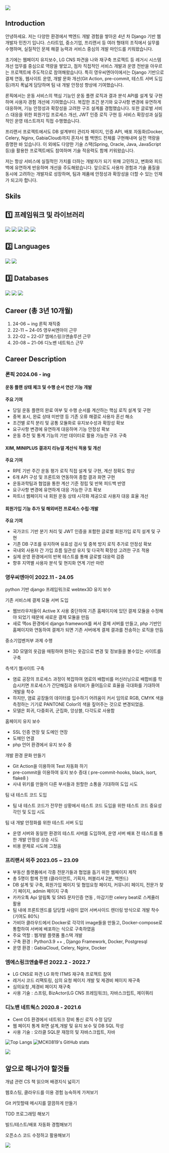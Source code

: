 <img src="https://capsule-render.vercel.app/api?type=waving&color=gradient&customColorList=30&height=200&section=header&text=Welcome!&fontSize=65&fontColor=ffffff&fontAlignY=35" />

## Introduction
안녕하세요.
저는 다양한 환경에서 백엔드 개발 경험을 쌓아온 4년 차 Django 기반 웹 개발자 민찬기 입니다. 스타트업, 중소기업, 프리랜서 등 여러 형태의 조직에서 실무를 수행하며, 실질적인 문제 해결 능력과 서비스 중심의 개발 마인드를 키워왔습니다.

초기에는 웹페이지 유지보수, LG CNS 파견을 나와 재구축 프로젝트 등 레거시 시스템 개선 업무를 중심으로 역량을 쌓았고, 점차 직접적인 서비스 개발과 운영 전반을 아우르는 프로젝트에 주도적으로 참여해왔습니다. 특히 영우씨엔아이에서는 Django 기반으로 결제 연동, 웹사이트 운영, 개발 문화 개선(Git Action, pre-commit, 테스트 서버 도입 등)까지 폭넓게 담당하며 팀 내 개발 안정성 향상에 기여했습니다.

론픽에서는 운동 서비스의 핵심 기능인 운동 플랜 로직과 결과 분석 API를 설계 및 구현하며 사용자 경험 개선에 기여했습니다. 복잡한 조건 분기와 요구사항 변경에 유연하게 대응하며, 기능 안정성과 확장성을 고려한 구조 설계를 경험했습니다. 또한 글로벌 서비스 대응을 위한 회원가입 프로세스 개선, JWT 인증 로직 구현 등 서비스 확장성과 실질적인 운영 테스트까지 직접 수행했습니다.

프리랜서 프로젝트에서도 DB 설계부터 관리자 페이지, 인증 API, 배포 자동화(Docker, Celery, Nginx, GabiaCloud)까지 혼자서 웹 백엔드 전체를 구현해내며 실전 역량을 증명한 바 있습니다. 이 외에도 다양한 기술 스택(Spring, Oracle, Java, JavaScript 등)을 활용한 프로젝트에도 참여하며 기술 적응력도 함께 키워왔습니다.

저는 항상 서비스에 실질적인 가치를 더하는 개발자가 되기 위해 고민하고, 변화와 피드백에 유연하게 반응하며 개선을 주도해왔습니다. 앞으로도 사용자 경험과 기술 품질을 동시에 고려하는 개발자로 성장하며, 팀과 제품에 안정성과 확장성을 더할 수 있는 인재가 되고자 합니다.

## Skils

## 1️⃣ 프레임워크 및 라이브러리
<img src="https://img.shields.io/badge/Django-092E20?style=flat&logo=Django&logoColor=white"/> <img src="https://img.shields.io/badge/Selenium-43B02A?style=flat&logo=selenium&logoColor=white"/> <img src="https://img.shields.io/badge/Celery-37814A?style=flat&logo=celery&logoColor=white"/> <img src="https://img.shields.io/badge/Pycharm-000000?style=flat&logo=pycharm&logoColor=white"/>
<img src="https://img.shields.io/badge/VSCODE-007ACC?style=flat&logo=visualstudiocode&logoColor=white"/>

## 2️⃣ Languages
<img src="https://img.shields.io/badge/Python-3776AB?style=flat&logo=Python&logoColor=white"/> <img src="https://img.shields.io/badge/JavaScript-F7DF1E?style=flat&logo=javascript&logoColor=white"/>

## 3️⃣ Databases
<img src="https://img.shields.io/badge/PostgreSQL-4169E1?style=flat&logo=postgresql&logoColor=white"/> <img src="https://img.shields.io/badge/Mysql-4479A1?style=flat&logo=mysql&logoColor=white"/> <img src="https://img.shields.io/badge/Oracle-F80000?style=flat&logo=oracle&logoColor=white"/>

## Career (총 3년 10개월)
1. 24-06 ~ ing 론픽 재직중
2. 22-11 ~ 24-05   영우씨엔아이 근무
3. 22-02 ~ 22-07 엠에스링크앤솔루션 근무 
4. 20-08 ~ 21-06 디노밴 네트웍스 근무 

## Career Description

### 론픽 2024.06 - ing

#### 운동 플랜 상태 체크 및 수행 순서 연산 기능 개발
**주요 기여**
- 당일 운동 플랜의 완료 여부 및 수행 순서를 계산하는 핵심 로직 설계 및 구현  
- 중복 표시, 완료 상태 미반영 등 기존 오류 해결로 사용자 혼선 해소  
- 조건별 로직 분리 및 공통 모듈화로 유지보수성과 확장성 확보  
- 요구사항 변경에 유연하게 대응하며 기능 안정성 확보  
- 운동 추천 및 통계 기능의 기반 데이터로 활용 가능한 구조 구축  

#### XIM, MINIPLUS 결과지 리뉴얼 계산식 적용 및 개선
**주요 기여**
- RPE 기반 주간 운동 평가 로직 직접 설계 및 구현, 계산 정확도 향상  
- 6개 API 구성 및 프론트와 연동하여 종합 결과 화면 구현  
- 운동과학팀과 협업을 통한 계산 기준 정립 및 반복 피드백 반영  
- 요구사항 변경에 유연하게 대응 가능한 구조 확보  
- 파트너 웹페이지 내 회원 운동 상태 시각화 제공으로 사용자 대응 효율 개선  

#### 회원가입 기능 추가 및 해외버전 프로세스 수립·개발
**주요 기여**
- 국가코드 기반 분기 처리 및 JWT 인증을 포함한 글로벌 회원가입 로직 설계 및 구현  
- 기존 DB 구조를 유지하며 유효성 검사 및 중복 방지 로직 추가로 안정성 확보  
- 국내외 사용자 간 가입 흐름 일관성 유지 및 다국적 확장성 고려한 구조 적용  
- 실제 운영 환경에서의 반복 테스트를 통해 글로벌 대응력 검증  
- 향후 지역별 사용자 분석 및 현지화 연계 기반 마련  

### 영우씨엔아이   2022.11 - 24.05

python 기반 django 프레임워크로 webtex3D 유지 보수

기존 서비스에 결제 모듈 서버 도입

- 웹브라우저들이 Active X 사용 중단하여 기존 홈페이지에 있던 결제 모듈을 수정해야 되었기 때문에 새로운 결제 모듈을 만듬
- 새로 맥os 환경에서 django framework를 써서 결제 서버를 만들고, php 기반인 홈페이지와 연동하여 결제가 되면 기존 서버에게 결제 결과를 전송하는 로직을 만듬

중소기업벤처부 과제 수행

- 3D 모델의 옷감을 매핑하여 원하는 옷감으로 변경 및 정보들을 볼수있는 사이트를 구축

측색기 웹사이트 구축

- 염료 공장의 프로세스 과정이 복잡하여 염료의 배합비를 머신러닝으로 배합비를 학습시키면 프로세스가 간단해짐과 유지비가 줄어듬으로 효율을 극대화를 기대하여 개발을 착수
- 하지만, 염료 공장들의 데이터를 입수하기 어려움이 커서 임의로 RGB, CMYK 색을 측정하는 기기로 PANTONE Color의 색을 짚어주는 것으로 변경되었음.
- 모델은 회귀, 다중회귀, 군집화, 앙상블, 다각도로 사용함

홈페이지 유지 보수

- SSL 인증 연장 및 도메인 연장
- 도메인 연결
- php 언어 환경에서 유지 보수 중

개발 환경 문화 만들기

- Git Action을 이용하여 Test 자동화 하기
- pre-commit을 이용하여 유지 보수 증대 ( pre-commit-hooks, black, isort, flake8 )
- 사내 위키를 만들어 다른 부서들과 원할한 소통을 기대하여 도입 시도

팀 내 테스트 코드 도입

- 팀 내 테스트 코드가 전무한 상황에서 테스트 코드 도입을 위한 테스트 코드 중요성 각인 및 도입 시도

팀 내 개발 안정화를 위한 테스트 서버 도입

- 운영 서버와 동일한 환경의 테스트 서버를 도입하여, 운영 서버 배포 전 테스트를 통한 개발 안정성 상승 시도
- 비용 문제로 시도에 그쳤음


### 프리랜서 외주 2023.05 ~ 23.09
- 부동산 플랫폼에서 각종 전문가들과 협업을 돕기 위한 웹페이지 제작
- 총 5명이 함께 진행 (클라이언트, 기획자, 퍼블리셔 2분, 백엔드)
- DB 설계 및 구축, 회원가입 페이지 및 협업요청 페이지, 커뮤니티 페이지, 전문가 찾기 페이지, admin 페이지 구축
- 카카오톡 Api 알림톡 및 SNS 문자인증 연동 , 마감기한 celery beat로 스케쥴러 활용
- 팀 내에 프론트엔드를 담당할 사람이 없어 서버사이드 렌더링 방식으로 개발 착수 (기여도 80%)
- 가비아 클라우드에서 Docker로 각각의 image들을 만들고, Docker-compose로 통합하여 서버에 배포하는 식으로 구축하였음
- 주요 역할 : 웹개발 플랫폼 풀스택 개발
- 구축 환경 :  Python3.9 ++ , Django Framework, Docker, Postgresql
- 운영 환경 : GabiaCloud, Celery, Nginx, Docker
 
### 엠에스링크앤솔루션 2022.2 - 2022.7

- LG CNS로 파견 LG 화학 ITMS 재구축 프로젝트 참여
- 레거시 코드 리팩토링, 심의 요청 페이지 개발 및 제경비 페이지 재구축
- 심의요청 ,제경비 페이지 재구축
- 사용 기술 : 스프링, BizActor(LG CNS 프레임워크), 자바스크립트, 제이쿼리 

### 디노밴 네트웍스  2020.8 - 2021.6

- Cent OS 환경에서 네트워크 장비 통신 로직 수정 담당
- 웹 페이지 통계 화면 설계,개발 및 유지 보수 및 DB SQL 작성
- 사용 기술 : 오라클 SQL문 재정의 및 자바스크립트, 자바

![Top Langs](https://github-readme-stats.vercel.app/api/top-langs/?username=MCK0819&layout=compact&theme=dark) ![MCK0819's GitHub stats](https://github-readme-stats.vercel.app/api?username=MCK0819&show_icons=true&theme=tokyonight)

![](./profile-3d-contrib/profile-night-rainbow.svg)

## 앞으로 해나가야 할것들
개념 관련 CS 책 읽으며 배경지식 넓히기

웹호스팅, 클라우드를 이용 경험 능숙하게 가져보기

Git 커밋할때 메시지를 깔끔하게 만들기

TDD 프로그래밍 해보기

빌드/테스트/배포 자동화 경험해보기

오픈소스 코드 수정하고 활용해보기

<img src="https://capsule-render.vercel.app/api?type=waving&color=gradient&customColorList=30&height=200&section=footer&text=Bye!&fontSize=55&fontColor=ffffff&fontAlignY=65" />

